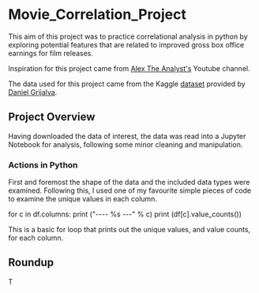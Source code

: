 # Movie_Correlation_Project


This aim of this project was to practice correlational analysis in python by exploring potential features that are related to improved gross box office earnings for film releases.

Inspiration for this project came from [Alex The Analyst's](https://www.youtube.com/channel/UC7cs8q-gJRlGwj4A8OmCmXg) Youtube channel.

The data used for this project came from the Kaggle [dataset](https://www.kaggle.com/danielgrijalvas/movies/version/2) provided by [Daniel Grijalva](https://www.kaggle.com/danielgrijalvas).

## Project Overview

Having downloaded the data of interest, the data was read into a Jupyter Notebook for analysis, following some minor cleaning and manipulation.

### Actions in Python

First and foremost the shape of the data and the included data types were examined. Following this, I used one of my favourite simple pieces of code to examine the unique values in each column.

  for c in df.columns:
    print ("---- %s ---" % c)
    print (df[c].value_counts())

This is a basic for loop that prints out the unique values, and value counts, for each column.

## Roundup

T
